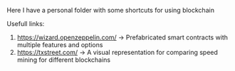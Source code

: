 Here I have a personal folder with some shortcuts for using blockchain

Usefull links:
1. https://wizard.openzeppelin.com/ -> Prefabricated smart contracts with multiple features and options
2. https://txstreet.com/ -> A visual representation for comparing speed mining for different blockchains
